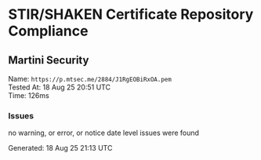 # STIR/SHAKEN Certificate Repository Compliance

## Martini Security

Name: `https://p.mtsec.me/2884/J1RgEOBiRxOA.pem`\
Tested At: 18 Aug 25 20:51 UTC\
Time: 126ms

### Issues

no warning, or error, or notice date level issues were found

Generated: 18 Aug 25 21:13 UTC